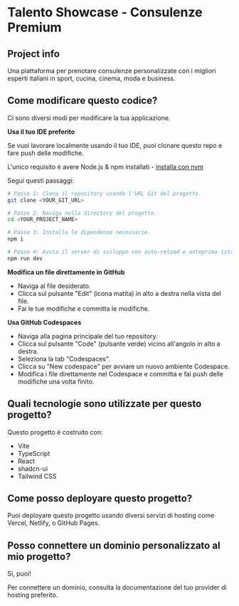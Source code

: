 # Talento Showcase - Consulenze Premium

## Project info

Una piattaforma per prenotare consulenze personalizzate con i migliori esperti italiani in sport, cucina, cinema, moda e business.

## Come modificare questo codice?

Ci sono diversi modi per modificare la tua applicazione.

**Usa il tuo IDE preferito**

Se vuoi lavorare localmente usando il tuo IDE, puoi clonare questo repo e fare push delle modifiche.

L'unico requisito è avere Node.js & npm installati - [installa con nvm](https://github.com/nvm-sh/nvm#installing-and-updating)

Segui questi passaggi:

```sh
# Passo 1: Clona il repository usando l'URL Git del progetto.
git clone <YOUR_GIT_URL>

# Passo 2: Naviga nella directory del progetto.
cd <YOUR_PROJECT_NAME>

# Passo 3: Installa le dipendenze necessarie.
npm i

# Passo 4: Avvia il server di sviluppo con auto-reload e anteprima istantanea.
npm run dev
```

**Modifica un file direttamente in GitHub**

- Naviga al file desiderato.
- Clicca sul pulsante "Edit" (icona matita) in alto a destra nella vista del file.
- Fai le tue modifiche e committa le modifiche.

**Usa GitHub Codespaces**

- Naviga alla pagina principale del tuo repository.
- Clicca sul pulsante "Code" (pulsante verde) vicino all'angolo in alto a destra.
- Seleziona la tab "Codespaces".
- Clicca su "New codespace" per avviare un nuovo ambiente Codespace.
- Modifica i file direttamente nel Codespace e committa e fai push delle modifiche una volta finito.

## Quali tecnologie sono utilizzate per questo progetto?

Questo progetto è costruito con:

- Vite
- TypeScript
- React
- shadcn-ui
- Tailwind CSS

## Come posso deployare questo progetto?

Puoi deployare questo progetto usando diversi servizi di hosting come Vercel, Netlify, o GitHub Pages.

## Posso connettere un dominio personalizzato al mio progetto?

Sì, puoi!

Per connettere un dominio, consulta la documentazione del tuo provider di hosting preferito.